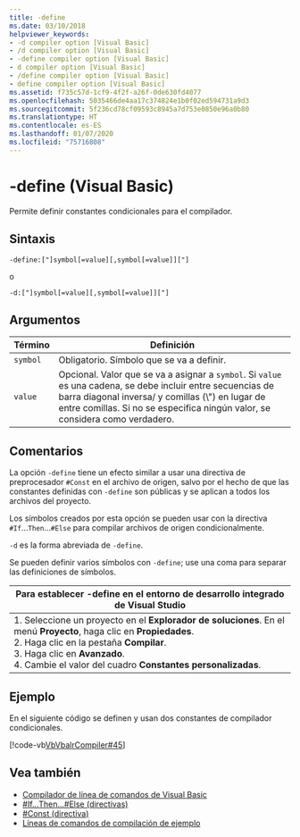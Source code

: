 ```yaml
---
title: -define
ms.date: 03/10/2018
helpviewer_keywords:
- -d compiler option [Visual Basic]
- /d compiler option [Visual Basic]
- -define compiler option [Visual Basic]
- d compiler option [Visual Basic]
- /define compiler option [Visual Basic]
- define compiler option [Visual Basic]
ms.assetid: f735c57d-1cf9-4f2f-a26f-0de630fd4077
ms.openlocfilehash: 5035466de4aa17c374824e1b0f02ed594731a9d3
ms.sourcegitcommit: 5f236cd78cf09593c8945a7d753e0850e96a0b80
ms.translationtype: HT
ms.contentlocale: es-ES
ms.lasthandoff: 01/07/2020
ms.locfileid: "75716808"
---
```

# <a name="-define-visual-basic"></a>-define (Visual Basic)
Permite definir constantes condicionales para el compilador.  
  
## <a name="syntax"></a>Sintaxis  
  
```console  
-define:["]symbol[=value][,symbol[=value]]["]  
```

o

```console  
-d:["]symbol[=value][,symbol[=value]]["]  
```  
  
## <a name="arguments"></a>Argumentos  
  
|Término|Definición|  
|---|---|  
|`symbol`|Obligatorio. Símbolo que se va a definir.|  
|`value`|Opcional. Valor que se va a asignar a `symbol`. Si `value` es una cadena, se debe incluir entre secuencias de barra diagonal inversa/ y comillas (\\") en lugar de entre comillas. Si no se especifica ningún valor, se considera como verdadero.|  
  
## <a name="remarks"></a>Comentarios  
 La opción `-define` tiene un efecto similar a usar una directiva de preprocesador `#Const` en el archivo de origen, salvo por el hecho de que las constantes definidas con `-define` son públicas y se aplican a todos los archivos del proyecto.  
  
 Los símbolos creados por esta opción se pueden usar con la directiva `#If`...`Then`...`#Else` para compilar archivos de origen condicionalmente.  
  
 `-d` es la forma abreviada de `-define`.  
  
 Se pueden definir varios símbolos con `-define`; use una coma para separar las definiciones de símbolos.  
  
|Para establecer -define en el entorno de desarrollo integrado de Visual Studio|  
|---|  
|1.  Seleccione un proyecto en el **Explorador de soluciones**. En el menú **Proyecto**, haga clic en **Propiedades**. <br />2.  Haga clic en la pestaña **Compilar**.<br />3.  Haga clic en **Avanzado**.<br />4.  Cambie el valor del cuadro **Constantes personalizadas**.|  
  
## <a name="example"></a>Ejemplo  
 En el siguiente código se definen y usan dos constantes de compilador condicionales.  
  
 [!code-vb[VbVbalrCompiler#45](~/samples/snippets/visualbasic/VS_Snippets_VBCSharp/VbVbalrCompiler/VB/Class1.vb#45)]  
  
## <a name="see-also"></a>Vea también

- [Compilador de línea de comandos de Visual Basic](../../../visual-basic/reference/command-line-compiler/index.md)
- [#If...Then...#Else (directivas)](../../../visual-basic/language-reference/directives/if-then-else-directives.md)
- [#Const (directiva)](../../../visual-basic/language-reference/directives/const-directive.md)
- [Líneas de comandos de compilación de ejemplo](../../../visual-basic/reference/command-line-compiler/sample-compilation-command-lines.md)
